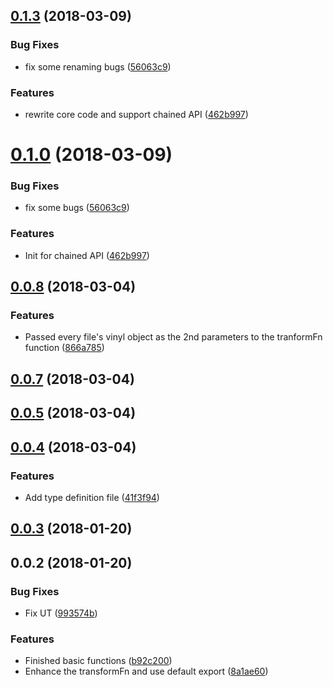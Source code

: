 <a name="0.1.3"></a>
## [0.1.3](https://github.com/ULIVZ/alphaX/compare/v0.0.8...v0.1.3) (2018-03-09)


### Bug Fixes

* fix some renaming bugs ([56063c9](https://github.com/ULIVZ/alphaX/commit/56063c9))


### Features

* rewrite core code and support chained API ([462b997](https://github.com/ULIVZ/alphaX/commit/462b997))



<a name="0.1.0"></a>
# [0.1.0](https://github.com/ULIVZ/alphaX/compare/v0.0.8...v0.1.0) (2018-03-09)


### Bug Fixes

* fix some bugs ([56063c9](https://github.com/ULIVZ/alphaX/commit/56063c9))


### Features

* Init for chained API ([462b997](https://github.com/ULIVZ/alphaX/commit/462b997))



<a name="0.0.8"></a>
## [0.0.8](https://github.com/ULIVZ/alphaX/compare/v0.0.7...v0.0.8) (2018-03-04)


### Features

* Passed every file's vinyl object as the 2nd parameters to the tranformFn function ([866a785](https://github.com/ULIVZ/alphaX/commit/866a785))



<a name="0.0.7"></a>
## [0.0.7](https://github.com/ULIVZ/alphaX/compare/v0.0.5...v0.0.7) (2018-03-04)



<a name="0.0.5"></a>
## [0.0.5](https://github.com/ULIVZ/alphaX/compare/v0.0.4...v0.0.5) (2018-03-04)



<a name="0.0.4"></a>
## [0.0.4](https://github.com/ULIVZ/alphaX/compare/v0.0.3...v0.0.4) (2018-03-04)


### Features

* Add type definition file ([41f3f94](https://github.com/ULIVZ/alphaX/commit/41f3f94))



<a name="0.0.3"></a>
## [0.0.3](https://github.com/ULIVZ/alphaX/compare/v0.0.2...v0.0.3) (2018-01-20)



<a name="0.0.2"></a>
## 0.0.2 (2018-01-20)


### Bug Fixes

* Fix UT ([993574b](https://github.com/ULIVZ/alphaX/commit/993574b))


### Features

* Finished basic functions ([b92c200](https://github.com/ULIVZ/alphaX/commit/b92c200))
* Enhance the transformFn and use default export ([8a1ae60](https://github.com/ULIVZ/alphaX/commit/8a1ae60))



